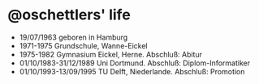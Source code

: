 @oschettlers' life
===============

- 19/07/1963 geboren in Hamburg
- 1971-1975 Grundschule, Wanne-Eickel
- 1975-1982 Gymnasium Eickel, Herne. Abschluß: Abitur
- 01/10/1983-31/12/1989 Uni Dortmund. Abschluß: Diplom-Informatiker
- 01/10/1993-13/09/1995 TU Delft, Niederlande. Abschluß: Promotion
